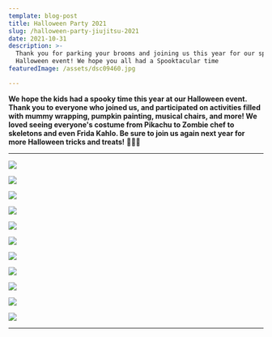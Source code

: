 ```yaml
---
template: blog-post
title: Halloween Party 2021
slug: /halloween-party-jiujitsu-2021
date: 2021-10-31
description: >-
  Thank you for parking your brooms and joining us this year for our spooky
  Halloween event! We hope you all had a Spooktacular time
featuredImage: /assets/dsc09460.jpg

---
```

**We hope the kids had a spooky time this year at our Halloween event. Thank you to everyone who joined us, and participated on activities filled with mummy wrapping, pumpkin painting, musical chairs, and more! We loved seeing everyone's costume from Pikachu to Zombie chef to skeletons and even Frida Kahlo. Be sure to join us again next year for more Halloween tricks and treats!** 🎃👻💀

- - -

![](/img/dsc09446.jpg)

![](/img/dsc09298.jpg)

![](/img/dsc09274.jpg)

![](/img/dsc09379.jpg)

![](/img/dsc09433.jpg)

![](/img/dsc09408.jpg)

![](/img/dsc09312.jpg)

![](/img/dsc09419.jpg)

![](/img/dsc09390.jpg)

![](/img/dsc09450.jpg)

![](/img/dsc09392.jpg)

- - -
